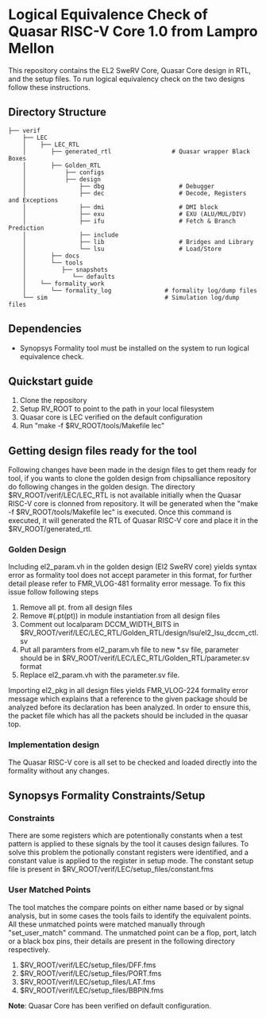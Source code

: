 # Logical Equivalence Check of Quasar RISC-V Core 1.0 from Lampro Mellon

This repository contains the EL2 SweRV Core, Quasar Core design in RTL, and the setup files. To run logical equivalency check on the two designs follow these instructions.

## Directory Structure


    ├── verif
        ├── LEC
        │    ├── LEC_RTL
        │       ├── generated_rtl                 # Quasar wrapper Black Boxes
        │       ├── Golden_RTL
        │           ├── configs
        │           ├── design
        │               ├── dbg                     # Debugger
        │               ├── dec                     # Decode, Registers and Exceptions 
        │               ├── dmi                     # DMI block
        │               ├── exu                     # EXU (ALU/MUL/DIV)
        │               ├── ifu                     # Fetch & Branch Prediction
        │               ├── include                
        │               ├── lib                     # Bridges and Library
        │               └── lsu                     # Load/Store
        │       ├── docs
        │       └── tools
        │          ├── snapshots
        │             └── defaults
        │    └── formality_work
        │       └── formality_log               # formality log/dump files
        └── sim                                 # Simulation log/dump files

## Dependencies

- Synopsys Formality tool must be installed on the system to run logical equivalence check.

## Quickstart guide

1. Clone the repository
2. Setup RV_ROOT to point to the path in your local filesystem
3. Quasar core is LEC verified on the default configuration
4. Run "make -f $RV_ROOT/tools/Makefile lec"

## Getting design files ready for the tool
Following changes have been made in the design files to get them ready for tool, if you wants to clone the golden design from chipsalliance repository do following changes in the golden design.
The directory $RV_ROOT/verif/LEC/LEC_RTL is not available initially when the Quasar RISC-V core is clonned from repository. It will be generated when the "make -f $RV_ROOT/tools/Makefile lec" is executed. Once this command is executed, it will generated the RTL of Quasar RISC-V core and place it in the  $RV_ROOT/generated_rtl.
### Golden Design
Including el2_param.vh in the golden design (El2 SweRV core) yields syntax error as formality tool does not accept parameter in this format, for further detail please refer to FMR_VLOG-481 formality error message. To fix this issue follow following steps

1. Remove all pt. from all design files
2. Remove #(.pt(pt)) in module instantiation from all design files
3. Comment out localparam DCCM_WIDTH_BITS in $RV_ROOT/verif/LEC/LEC_RTL/Golden_RTL/design/lsu/el2_lsu_dccm_ctl.sv
4. Put all paramters from el2_param.vh file to new *.sv file, parameter should be in $RV_ROOT/verif/LEC/LEC_RTL/Golden_RTL/parameter.sv format
5. Replace el2_param.vh with the parameter.sv file.

Importing el2_pkg in all design files yields FMR_VLOG-224 formality error message which explains that a reference to the given package should be analyzed before its declaration has been analyzed. In order to ensure this, the packet file which has all the packets should be included in the quasar top.

### Implementation design 
The Quasar RISC-V core is all set to be checked and loaded directly into the formality without any changes.

## Synopsys Formality Constraints/Setup

### Constraints
There are some registers which are potentionally constants when a test pattern is applied to these signals by the tool it causes design failures. To solve this problem the potionally constant registers were identified, and a constant value is applied to the register in setup mode. The constant setup file is present in $RV_ROOT/verif/LEC/setup_files/constant.fms
### User Matched Points
The tool matches the compare points on either name based or by signal analysis, but in some cases the tools fails to identify the equivalent points. All these unmatched points were matched manually through "set_user_match" command. The unmatched point can be a flop, port, latch or a black box pins, their details are present in the following directory respectively.

1. $RV_ROOT/verif/LEC/setup_files/DFF.fms
2. $RV_ROOT/verif/LEC/setup_files/PORT.fms
3. $RV_ROOT/verif/LEC/setup_files/LAT.fms
4. $RV_ROOT/verif/LEC/setup_files/BBPIN.fms

**Note**: Quasar Core has been verified on default configuration.
